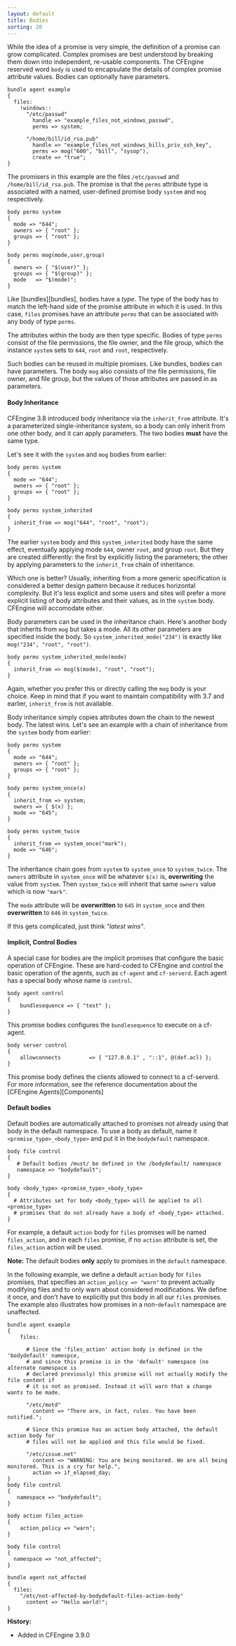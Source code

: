 ```yaml
---
layout: default
title: Bodies
sorting: 20
---
```


While the idea of a promise is very simple, the definition of a promise can
grow complicated. Complex promises are best understood by breaking them down
into independent, re-usable components. The CFEngine reserved word `body` is
used to encapsulate the details of complex promise attribute values. Bodies
can optionally have parameters.

```cf3
bundle agent example
{
  files:
    !windows::
      "/etc/passwd"
        handle => "example_files_not_windows_passwd",
        perms => system;

      "/home/bill/id_rsa.pub"
        handle => "example_files_not_windows_bills_priv_ssh_key",
        perms => mog("600", "bill", "sysop"),
        create => "true";
}
```

The promisers in this example are the files `/etc/passwd` and
`/home/bill/id_rsa.pub`. The promise is that the `perms` attribute type is
associated with a named, user-defined promise body `system` and `mog`
respectively.

```cf3
body perms system
{
  mode => "644";
  owners => { "root" };
  groups => { "root" };
}

body perms mog(mode,user,group)
{
  owners => { "$(user)" };
  groups => { "$(group)" };
  mode   => "$(mode)";
}
```

Like [bundles][bundles], bodies have a *type*. The type of the body has to match the left-hand side of the promise attribute in which it is used. In this case, `files` promises have an attribute `perms` that can be associated with any body of type `perms`.

The attributes within the body are then type specific. Bodies of type `perms` consist of the file permissions, the file owner, and the file group, which the instance `system` sets to `644`, `root` and `root`, respectively.

Such bodies can be reused in multiple promises. Like bundles, bodies can have parameters. The body `mog` also consists of the file permissions, file owner, and file group, but the values of those attributes are passed in as parameters.

#### Body Inheritance

CFEngine 3.8 introduced body inheritance via the `inherit_from`
attribute. It's a parameterized single-inheritance system, so a body
can only inherit from one other body, and it can apply parameters. The
two bodies **must** have the same type.

Let's see it with the `system` and `mog` bodies from earlier:

```cf3
body perms system
{
  mode => "644";
  owners => { "root" };
  groups => { "root" };
}

body perms system_inherited
{
  inherit_from => mog("644", "root", "root");
}
```

The earlier `system` body and this `system_inherited` body have the
same effect, eventually applying mode `644`, owner `root`, and group
`root`. But they are created differently: the first by explicitly
listing the parameters; the other by applying parameters to the
`inherit_from` chain of inheritance.

Which one is better? Usually, inheriting from a more generic
specification is considered a better design pattern because it reduces
horizontal complexity. But it's less explicit and some users and sites
will prefer a more explicit listing of body attributes and their
values, as in the `system` body. CFEngine will accomodate either.

Body parameters can be used in the inheritance chain. Here's another
body that inherits from `mog` but takes a mode. All its other
parameters are specified inside the body. So
`system_inherited_mode("234")` is exactly like `mog("234", "root",
"root")`.

```cf3
body perms system_inherited_mode(mode)
{
  inherit_from => mog($(mode), "root", "root");
}
```

Again, whether you prefer this or directly calling the `mog` body is
your choice. Keep in mind that if you want to maintain compatibility
with 3.7 and earlier, `inherit_from` is not available.

Body inheritance simply copies attributes down the chain to the newest
body. The latest wins. Let's see an example with a chain of
inheritance from the `system` body from earlier:

```cf3
body perms system
{
  mode => "644";
  owners => { "root" };
  groups => { "root" };
}

body perms system_once(x)
{
  inherit_from => system;
  owners => { $(x) };
  mode => "645";
}

body perms system_twice
{
  inherit_from => system_once("mark");
  mode => "646";
}
```

The inheritance chain goes from `system` to `system_once` to
`system_twice`. The `owners` attribute in `system_once` will be
whatever `$(x)` is, **overwriting** the value from `system`. Then
`system_twice` will inherit that same `owners` value which is now `"mark"`.

The `mode` attribute will be **overwritten** to `645` in `system_once`
and then **overwritten** to `646` in `system_twice`.

If this gets complicated, just think *"latest wins"*.

#### Implicit, Control Bodies

A special case for bodies are the implicit promises that configure the basic
operation of CFEngine. These are hard-coded to CFEngine and control the basic
operation of the agents, such as `cf-agent` and `cf-serverd`. Each agent has a
special body whose name is `control`.

```cf3
body agent control
{
    bundlesequence => { "test" };
}
```

This promise bodies configures the `bundlesequence` to execute on a cf-agent.

```cf3
body server control
{
    allowconnects         => { "127.0.0.1" , "::1", @(def.acl) };
}
```

This promise body defines the clients allowed to connect to a cf-serverd.
For more information, see the reference documentation about the [CFEngine
Agents][Components]

#### Default bodies

Default bodies are automatically attached to promises not already using that
body in the default namespace. To use a body as default, name it
`<promise_type>_<body_type>` and put it in the `bodydefault` namespace.

```cf3
body file control
{
   # Default bodies /must/ be defined in the /bodydefault/ namespace
   namespace => "bodydefault";
}

body <body_type> <promise_type>_<body_type>
{
  # Attributes set for body <body_type> will be applied to all <promise_type>
  # promises that do not already have a body of <body_type> attached.
}
```

For example, a default `action` body for `files` promises will be named
`files_action`, and in each `files` promise, if no `action` attribute is set,
the `files_action` action will be used.

**Note:** The default bodies **only** apply to promises in the `default` namespace.

In the following example, we define a default `action` body for `files`
promises, that specifies an `action_policy => "warn"` to prevent actually
modifying files and to only warn about considered modifications. We define it
once, and don't have to explicitly put this body in all our `files` promises.
The example also illustrates how promises in a non-`default` namespace are
unaffected.

```cf3
bundle agent example
{
    files:

      # Since the 'files_action' action body is defined in the 'bodydefault' namespce,
      # and since this promise is in the 'default' namespace (no alternate namespace is
      # declared previously) this promise will not actually modify the file content if
      # it is not as promised. Instead it will warn that a change wants to be made.

      "/etc/motd"
        content => "There are, in fact, rules. You have been notified.";

      # Since this promise has an action body attached, the default action body for
      # files will not be applied and this file would be fixed.

      "/etc/issue.net"
        content => "WARNING: You are being monitored. We are all being monitored. This is a cry for help.",
        action => if_elapsed_day;
}
body file control
{
   namespace => "bodydefault";
}

body action files_action
{
    action_policy => "warn";
}

body file control
{
  namespace => "not_affected";
}

bundle agent not_affected
{
  files:
    "/etc/not-affected-by-bodydefault-files-action-body"
      content => "Hello world!";
}
```

**History:**

- Added in CFEngine 3.9.0
